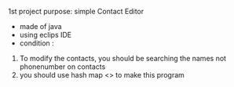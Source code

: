 1st project
purpose: simple Contact Editor 
- made of java 
- using eclips IDE
- condition :
 1. To modify the contacts, you should be searching the names not phonenumber on contacts
 2. you should use hash map <> to make this program
